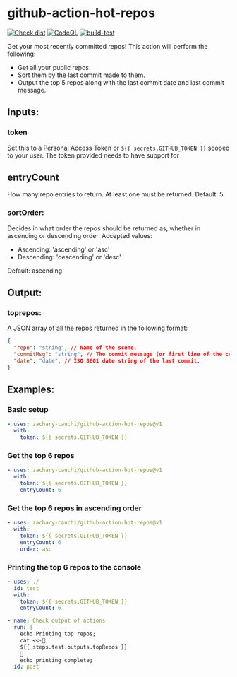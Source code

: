 # github-action-hot-repos

  [![Check dist](https://github.com/zachary-cauchi/github-action-hot-repos/actions/workflows/check-dist.yml/badge.svg)](https://github.com/zachary-cauchi/github-action-hot-repos/actions/workflows/check-dist.yml)
  [![CodeQL](https://github.com/zachary-cauchi/github-action-hot-repos/actions/workflows/codeql-analysis.yml/badge.svg)](https://github.com/zachary-cauchi/github-action-hot-repos/actions/workflows/codeql-analysis.yml)
  [![build-test](https://github.com/zachary-cauchi/github-action-hot-repos/actions/workflows/test.yml/badge.svg)](https://github.com/zachary-cauchi/github-action-hot-repos/actions/workflows/test.yml)

Get your most recently committed repos! This action will perform the following:
* Get all your public repos.
* Sort them by the last commit made to them.
* Output the top 5 repos along with the last commit date and last commit message.

## Inputs:

### token

Set this to a Personal Access Token or `${{ secrets.GITHUB_TOKEN }}` scoped to your user.
The token provided needs to have support for 

## entryCount

How many repo entries to return. At least one must be returned.
Default: 5

### sortOrder:

Decides in what order the repos should be returned as, whether in ascending or descending order.
Accepted values:
* Ascending: 'ascending' or 'asc'
* Descending: 'descending' or 'desc'

Default: ascending

## Output:

### toprepos:

A JSON array of all the repos returned in the following format:
```json
{
  "repo": "string", // Name of the scene.
  "commitMsg": "string", // The commit message (or first line of the commit message).
  "date": "date", // ISO 8601 date string of the last commit.
}
```

## Examples:

### Basic setup
```yml
- uses: zachary-cauchi/github-action-hot-repos@v1
  with:
    token: ${{ secrets.GITHUB_TOKEN }}
```

### Get the top 6 repos
```yml
- uses: zachary-cauchi/github-action-hot-repos@v1
  with:
    token: ${{ secrets.GITHUB_TOKEN }}
    entryCount: 6
```

### Get the top 6 repos in ascending order
```yml
- uses: zachary-cauchi/github-action-hot-repos@v1
  with:
    token: ${{ secrets.GITHUB_TOKEN }}
    entryCount: 6
    order: asc
```

### Printing the top 6 repos to the console

```yml
- uses: ./
  id: test
  with:
    token: ${{ secrets.GITHUB_TOKEN }}
    entryCount: 6

- name: Check output of actions
  run: |
    echo Printing top repos;
    cat <<-;
    ${{ steps.test.outputs.topRepos }}
    
    echo printing complete;
  id: post
```
